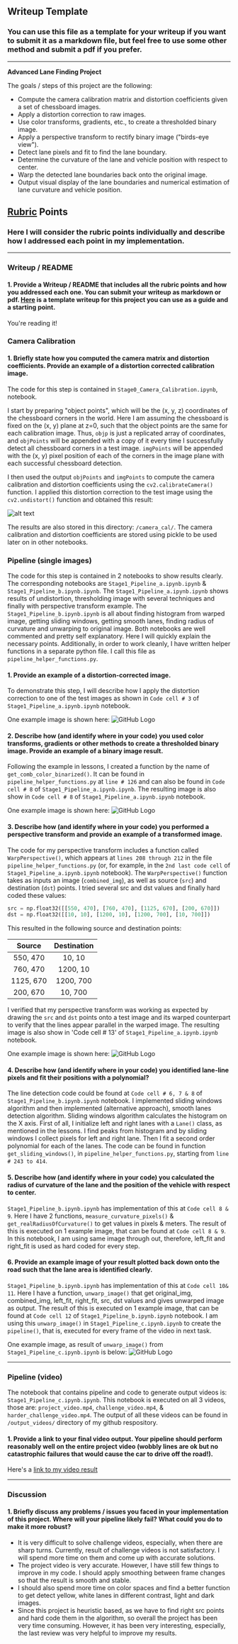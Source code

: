 ## Writeup Template

### You can use this file as a template for your writeup if you want to submit it as a markdown file, but feel free to use some other method and submit a pdf if you prefer.

---

**Advanced Lane Finding Project**

The goals / steps of this project are the following:

* Compute the camera calibration matrix and distortion coefficients given a set of chessboard images.
* Apply a distortion correction to raw images.
* Use color transforms, gradients, etc., to create a thresholded binary image.
* Apply a perspective transform to rectify binary image ("birds-eye view").
* Detect lane pixels and fit to find the lane boundary.
* Determine the curvature of the lane and vehicle position with respect to center.
* Warp the detected lane boundaries back onto the original image.
* Output visual display of the lane boundaries and numerical estimation of lane curvature and vehicle position.

[//]: # (Image References)

[image1]: ./examples/undistort_output.png "Undistorted"
[image2]: ./test_images/test1.jpg "Road Transformed"
[image3]: ./examples/binary_combo_example.jpg "Binary Example"
[image4]: ./examples/warped_straight_lines.jpg "Warp Example"
[image5]: ./examples/color_fit_lines.jpg "Fit Visual"
[image6]: ./examples/example_output.jpg "Output"
[video1]: ./project_video.mp4 "Video"

## [Rubric](https://review.udacity.com/#!/rubrics/571/view) Points

### Here I will consider the rubric points individually and describe how I addressed each point in my implementation.  

---

### Writeup / README

#### 1. Provide a Writeup / README that includes all the rubric points and how you addressed each one.  You can submit your writeup as markdown or pdf.  [Here](https://github.com/udacity/CarND-Advanced-Lane-Lines/blob/master/writeup_template.md) is a template writeup for this project you can use as a guide and a starting point.  

You're reading it!

### Camera Calibration

#### 1. Briefly state how you computed the camera matrix and distortion coefficients. Provide an example of a distortion corrected calibration image.

The code for this step is contained in `Stage0_Camera_Calibration.ipynb`, notebook.  

I start by preparing "object points", which will be the (x, y, z) coordinates of the chessboard corners in the world. Here I am assuming the chessboard is fixed on the (x, y) plane at z=0, such that the object points are the same for each calibration image.  Thus, `objp` is just a replicated array of coordinates, and `objPoints` will be appended with a copy of it every time I successfully detect all chessboard corners in a test image.  `imgPoints` will be appended with the (x, y) pixel position of each of the corners in the image plane with each successful chessboard detection.  

I then used the output `objPoints` and `imgPoints` to compute the camera calibration and distortion coefficients using the `cv2.calibrateCamera()` function.  I applied this distortion correction to the test image using the `cv2.undistort()` function and obtained this result: 

![alt text][image1]

The results are also stored in this directory: `/camera_cal/`. The camera calibration and distortion coefficients are stored using pickle to be used later on in other notebooks.

### Pipeline (single images)

The code for this step is contained in 2 notebooks to show results clearly. The corresponding notebooks are `Stage1_Pipeline_a.ipynb.ipynb` & `Stage1_Pipeline_b.ipynb.ipynb`. The `Stage1_Pipeline_a.ipynb.ipynb` shows results of undistortion, thresholding image with several techniques and finally with perspective transform example. The `Stage1_Pipeline_b.ipynb.ipynb` is all about finding histogram from warped image, getting sliding windows, getting smooth lanes, finding radius of curvature and unwarping to original image. Both notebooks are well commented and pretty self explanatory. Here I will quickly explain the necessary points. Additionally, in order to work cleanly, I have written helper functions in a separate python file. I call this file as `pipeline_helper_functions.py`.

#### 1. Provide an example of a distortion-corrected image.

To demonstrate this step, I will describe how I apply the distortion correction to one of the test images as shown in `Code cell # 3` of `Stage1_Pipeline_a.ipynb.ipynb` notebook. 

One example image is shown here:
![GitHub Logo](/output_images/test_img_undistorted_6.jpg)

#### 2. Describe how (and identify where in your code) you used color transforms, gradients or other methods to create a thresholded binary image.  Provide an example of a binary image result.

Following the example in lessons, I created a function by the name of `get_comb_color_binarized()`. It can be found in `pipeline_helper_functions.py` at `line # 126` and can also be found in `Code cell # 8` of `Stage1_Pipeline_a.ipynb.ipynb`. The resulting image is also show in `Code cell # 8` of `Stage1_Pipeline_a.ipynb.ipynb` notebook.

One example image is shown here:
![GitHub Logo](/output_images/test_img_combined_img_6.jpg)

#### 3. Describe how (and identify where in your code) you performed a perspective transform and provide an example of a transformed image.

The code for my perspective transform includes a function called `WarpPerspective()`, which appears at `lines 208 through 212` in the file `pipeline_helper_functions.py` (or, for example, in the `2nd last code cell` of `Stage1_Pipeline_a.ipynb.ipynb` notebook).  The `WarpPerspective()` function takes as inputs an image (`combined_img`), as well as source (`src`) and destination (`dst`) points.  I tried several src and dst values and finally hard coded these values:

```python
src = np.float32([[550, 470], [760, 470], [1125, 670], [200, 670]])
dst = np.float32([[10, 10], [1200, 10], [1200, 700], [10, 700]])
```

This resulted in the following source and destination points:

| Source        | Destination   | 
|:-------------:|:-------------:| 
| 550, 470      | 10, 10        | 
| 760, 470      | 1200, 10      |
| 1125, 670     | 1200, 700      |
| 200, 670      | 10, 700        |

I verified that my perspective transform was working as expected by drawing the `src` and `dst` points onto a test image and its warped counterpart to verify that the lines appear parallel in the warped image. The resulting image is also show in 'Code cell # 13' of `Stage1_Pipeline_a.ipynb.ipynb` notebook.

One example image is shown here:
![GitHub Logo](/output_images/test_img_wrapPerspective_6.jpg)

#### 4. Describe how (and identify where in your code) you identified lane-line pixels and fit their positions with a polynomial?

The line detection code could be found at `Code cell # 6, 7 & 8` of `Stage1_Pipeline_b.ipynb.ipynb` notebook. I implemented sliding windows algorithm and then implemented (alternative approach), smooth lanes detection algorithm. Sliding windows algorithm calculates the histogram on the X axis. First of all, I initialize left and right lanes with a `Lane()` class, as mentioned in the lessons. I find peaks from histogram and by sliding windows I collect pixels for left and right lane. Then I fit a second order polynomial for each of the lanes. The code can be found in function `get_sliding_windows()`, in `pipeline_helper_functions.py`, starting from `line # 243 to 414`. 

#### 5. Describe how (and identify where in your code) you calculated the radius of curvature of the lane and the position of the vehicle with respect to center.

`Stage1_Pipeline_b.ipynb.ipynb` has implementation of this at `Code cell 8 & 9`. Here I have 2 functions, `measure_curvature_pixels()` & `get_realRadiusOfCurvature()` to get values in pixels & meters. The result of this is executed on 1 example image, that can be found at `Code cell 8 & 9`. In this notebook, I am using same image through out, therefore, left_fit and right_fit is used as hard coded for every step.

#### 6. Provide an example image of your result plotted back down onto the road such that the lane area is identified clearly.

`Stage1_Pipeline_b.ipynb.ipynb` has implementation of this at `Code cell 10& 11`. Here I have a function, `unwarp_image()` that get original_img, combined_img, left_fit, right_fit, src, dst values and gives unwarped image as output. The result of this is executed on 1 example image, that can be found at `Code cell 12` of `Stage1_Pipeline_b.ipynb.ipynb` notebook. I am using this `unwarp_image()` in `Stage1_Pipeline_c.ipynb.ipynb` to create the `pipeline()`, that is, executed for every frame of the video in next task. 

One example image, as result of `unwarp_image()` from `Stage1_Pipeline_c.ipynb.ipynb` is below:
![GitHub Logo](/output_images/test_img6.jpg)

---

### Pipeline (video)

The notebook that contains pipeline and code to generate output videos is: `Stage1_Pipeline_c.ipynb.ipynb`. This notebook is executed on all 3 videos, those are: `project_video.mp4`, `challenge_video.mp4`, & `harder_challenge_video.mp4`. The output of all these videos can be found in `/output_videos/` directory of my github respository. 

#### 1. Provide a link to your final video output.  Your pipeline should perform reasonably well on the entire project video (wobbly lines are ok but no catastrophic failures that would cause the car to drive off the road!).

Here's a [link to my video result](https://github.com/jandal487/CarND-Advanced-Lane-Lines/blob/master/output_videos/project_video_output.mp4)

---

### Discussion

#### 1. Briefly discuss any problems / issues you faced in your implementation of this project.  Where will your pipeline likely fail?  What could you do to make it more robust?

 - It is very difficult to solve challenge videos, especially, when there are sharp turns. Currently, result of challenge videos is not satisfactory. I will spend more time on them and come up with accurate solutions.
 - The project video is very accurate. However, I have still few things to improve in my code. I should apply smoothing between frame changes so that the result is smooth and stable. 
  - I should also spend more time on color spaces and find a better function to get detect yellow, white lanes in different contrast, light and dark images. 
 - Since this project is heuristic based, as we have to find right src points and hard code them in the algorithm, so overall the project has been very time consuming. However, it has been very interesting, especially, the last review was very helpful to improve my results. 
